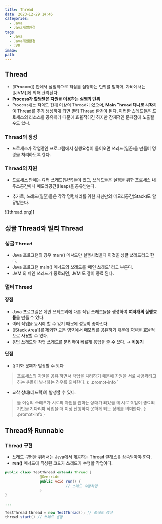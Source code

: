 ```yaml
---
title: Thread
date: 2023-12-29 14:46
categories:
  - Java
  - Java개발환경
tags:
  - Java
  - Java개발환경
  - JVM
image: 
path:
---
```


## Thread
+ [[Process]] 안에서 실질적으로 작업을 실행하는 단위를 말하며, 자바에서는 [[JVM]]에 의해 관리된다. 
+ **Process가 할당받은 자원을 이용하는 실행의 단위**
+ Process에는 적어도 한개 이상의 Thread가 있으며, **Main Thread 하나로 시작**하여 Thread를 추가 생성하게 되면 멀티 Thread 환경이 된다. 이러한 스레드들은 프로세스의 리소스를 공유하기 때문에 효율적이긴 하지만 잠재적인 문제점에 노출될 수도 있다.

### Thread의 생성
+ 프로세스가 작업중인 프로그램에서 실행요청이 들어오면 쓰레드(일꾼)을 만들어 명령을 처리하도록 한다.
### Thread의 자원
+ 프로세스 안에는 여러 쓰레드(일꾼)들이 있고, 쓰레드들은 실행을 위한 프로세스 내 주소공간이나 메모리공간(Heap)을 공유받는다.
- 추가로, 쓰레드(일꾼)들은 각각 명령처리를 위한 자신만의 메모리공간(Stack)도 할당받는다.

![[thread.png]]

## 싱글 Thread와 멀티 Thread
### 싱글 Thread
+ Java 프로그램의 경우 main() 메서드만 실행시켰을때 이것을 싱글 쓰레드라고 한다.
+ Java 프로그램 main() 메서드의 쓰레드를 ‘메인 쓰레드’ 라고 부른다.
+ JVM 의 메인 쓰레드가 종료되면, JVM 도 같이 종료 된다.

### 멀티 Thread
#### 장점
+ Java 프로그램은 메인 쓰레드외에 다른 작업 쓰레드들을 생성하여 **여러개의 실행흐름**을 만들 수 있다.
+ 여러 작업을 동시에 할 수 있기 때문에 성능이 좋아진다.
+ [[Stack Area]]를 제외한 모든 영역에서 메모리를 공유하기 때문에 자원을 효율적으로 사용할 수 있다.
+ 응답 쓰레드와 작업 쓰레드를 분리하여 빠르게 응답을 줄 수 있다. → **비동기**

#### 단점
+ 동기화 문제가 발생할 수 있다.

>프로세스의 자원을 공유 하면서 작업을 처리하기 때문에 자원을 서로 사용하려고 하는 충돌이 발생하는 경우를 의미한다.
{: .prompt-info }

+ 교착 상태(데드락)이 발생할 수 있다.

>둘 이상의 쓰레드가 서로의 자원을 원하는 상태가 되었을 때 서로 작업이 종료되기만을 기다리며 작업을 더 이상 진행하지 못하게 되는 상태를 의미한다.
{: .prompt-info }

## Thread와 Runnable
### Thread 구현
+ 쓰레드 구현을 위해서는 Java에서 제공하는 Thread 클래스를 상속받아야 한다.
+ **run()** 메서드에 작성된 코드가 쓰레드가 수행할 작업이다.

```java
public class TestThread extends Thread {
				@Override
				public void run() {
							// 쓰레드 수행작업
				}
}

...

TestThread thread = new TestThread(); // 쓰레드 생성
thread.start() // 쓰레드 실행
```